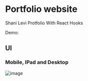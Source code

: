 # Portfolio website
  Shani Levi Protfolio 
  With React Hooks 
  
  Demo: 
  

## UI
### Mobile, IPad and Desktop
<img src="https://app.netlify.com/sites/protfolio-shani-levi/overview" alt="image" />
